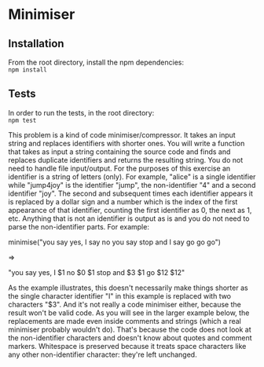 # Minimiser

## Installation

From the root directory, install the npm dependencies:\
  `npm install` 
  
## Tests

In order to run the tests, in the root directory:\
 `npm test`


This problem is a kind of code minimiser/compressor. It takes an input string and replaces
identifiers with shorter ones. You will write a function that takes as input a string containing
the source code and finds and replaces duplicate identifiers and returns the resulting string.
You do not need to handle file input/output. For the purposes of this exercise an identifier is
a string of letters (only). For example, "alice" is a single identifier while "jump4joy" is the
identifier "jump", the non-identifier "4" and a second identifier "joy".
The second and subsequent times each identifier appears it is replaced by a dollar sign and
a number which is the index of the first appearance of that identifier, counting the first
identifier as 0, the next as 1, etc. Anything that is not an identifier is output as is and you do
not need to parse the non-identifier parts. For example:

minimise("you say yes, I say no you say stop and I say go go go")

=>

"you say yes, I $1 no $0 $1 stop and $3 $1 go $12 $12"


As the example illustrates, this doesn't necessarily make things shorter as the single
character identifier "I" in this example is replaced with two characters "$3". And it's not really
a code minimiser either, because the result won't be valid code. As you will see in the larger
example below, the replacements are made even inside comments and strings (which a real
minimiser probably wouldn't do). That's because the code does not look at the non-identifier
characters and doesn't know about quotes and comment markers. Whitespace is preserved
because it treats space characters like any other non-identifier character: they're left
unchanged.